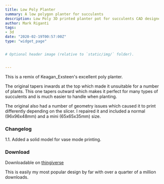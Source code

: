 ```yaml
---
title: Low Poly Planter
summary: A low polygon planter for succulents
description: Low Poly 3D printed planter pot for succulents CAD designed by Mark Riganti
author: Mark Riganti
tags:
- 3d
date: "2020-02-19T00:57:00Z"
type: "widget_page" 


# Optional header image (relative to `static/img/` folder).


---
```


This is a remix of Keagan_Exsteen's excellent poly planter.

The original tapers inwards at the top which made it unsuitable for a number of plants. This one tapers outward which makes it perfect for many types of succulents and is much easier to handle when planting.

The original also had a number of geometry issues which caused it to print differently depending on the slicer. I repaired it and included a normal (96x96x48mm) and a mini (65x65x35mm) size.



### Changelog

1.1. Added a solid model for vase mode printing.

### Download 

Downloadable on [thingiverse](https://www.thingiverse.com/thing:2999036)

This is easily my most popular design by far with over a quarter of a million downloads.